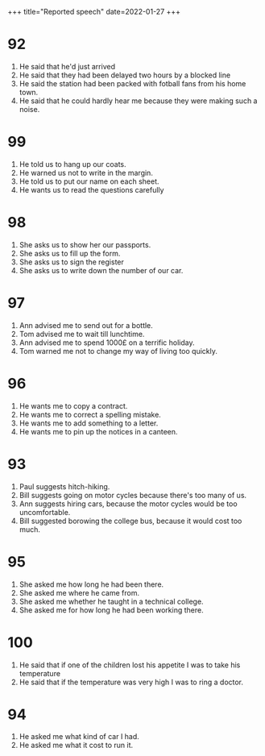 +++
title="Reported speech"
date=2022-01-27
+++

# 92
1. He said that he'd just arrived
2. He said that they had been delayed two hours by a blocked line
3. He said the station had been packed with fotball fans from his home town.
4. He said that he could hardly hear me because they were making such a noise.

# 99
1. He told us to hang up our coats.
2. He warned us not to write in the margin.
3. He told us to put our name on each sheet.
4. He wants us to read the questions carefully

# 98
1. She asks us to show her our passports.
2. She asks us to fill up the form.
3. She asks us to sign the register
4. She asks us to write down the number of our car.

# 97
1. Ann advised me to send out for a bottle.
2. Tom advised me to wait till lunchtime.
3. Ann advised me to spend 1000£ on a terrific holiday.
4. Tom warned me not to change my way of living too quickly.

# 96
1. He wants me to copy a contract.
2. He wants me to correct a spelling mistake.
3. He wants me to add something to a letter.
4. He wants me to pin up the notices in a canteen.

# 93
1. Paul suggests hitch-hiking.
2. Bill suggests going on motor cycles because there's too many of us.
3. Ann suggests hiring cars, because the motor cycles would be too uncomfortable.
4. Bill suggested borowing  the college bus, because it would cost too much.

# 95
1. She asked me how long he had been there.
2. She asked me where he came from.
3. She asked me whether he taught in a technical college.
4. She asked me for how long he had been working there.

# 100
1. He said that if one of the children lost his appetite I was to take his temperature
2. He said that if the temperature was very  high I was to ring a doctor.

# 94
1. He asked me what kind of car I had.
2. He asked me what it cost to run it.


